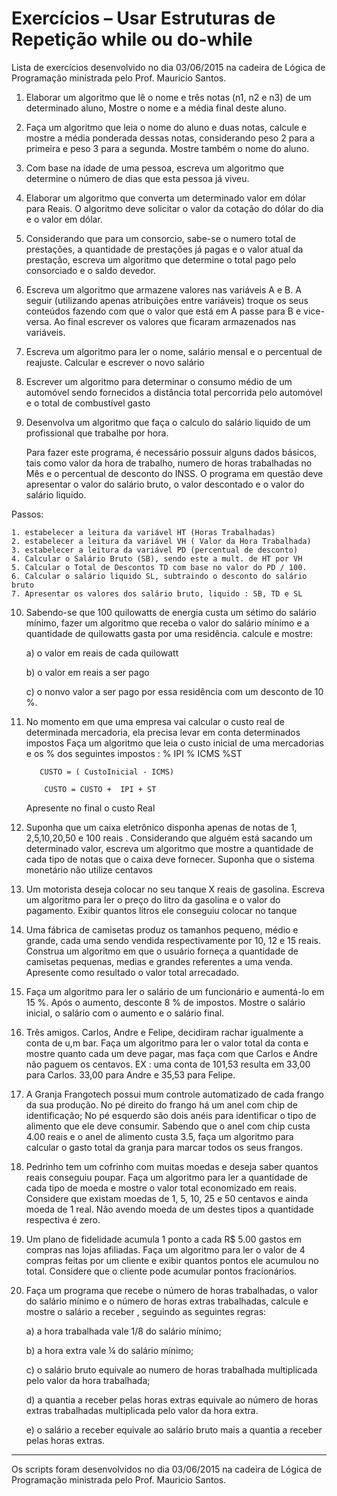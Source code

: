 # Exercícios – Usar Estruturas de Repetição while ou do-while

Lista de exercícios desenvolvido no dia 03/06/2015 na cadeira de Lógica de Programação ministrada pelo Prof. Mauricio
Santos.

1. Elaborar um algoritmo que lê o nome e três notas (n1, n2 e n3) de um determinado aluno, Mostre o nome e a média final
   deste aluno.

2. Faça um algoritmo que leia o nome do aluno e duas notas, calcule e mostre a média ponderada dessas notas,
   considerando peso 2 para a primeira e peso 3 para a segunda. Mostre também o nome do aluno.

3. Com base na idade de uma pessoa, escreva um algoritmo que determine o número de dias que esta pessoa já viveu.

4. Elaborar um algoritmo que converta um determinado valor em dólar para Reais. O algoritmo deve solicitar o valor da
   cotação do dólar do dia e o valor em dólar.

5. Considerando que para um consorcio, sabe-se o numero total de prestações, a quantidade de prestações já pagas e o
   valor atual da prestação, escreva um algoritmo que determine o total pago pelo consorciado e o saldo devedor.

6. Escreva um algoritmo que armazene valores nas variáveis A e B. A seguir (utilizando apenas atribuições entre
   variáveis) troque os seus conteúdos fazendo com que o valor que está em A passe para B e vice-versa. Ao final
   escrever os valores que ficaram armazenados nas variáveis.

7. Escreva um algoritmo para ler o nome, salário mensal e o percentual de reajuste. Calcular e escrever o novo salário

8. Escrever um algoritmo para determinar o consumo médio de um automóvel sendo fornecidos a distância total percorrida
   pelo automóvel e o total de combustível gasto

9. Desenvolva um algoritmo que faça o calculo do salário liquido de um profissional que trabalhe por hora.

   Para fazer este programa, é necessário possuir alguns dados básicos, tais como valor da hora de trabalho, numero de
   horas trabalhadas no Mês e o percentual de desconto do INSS.
   O programa em questão deve apresentar o valor do salário bruto, o valor descontado e o valor do salário liquido.

Passos:

    1. estabelecer a leitura da variável HT (Horas Trabalhadas)
    2. estabelecer a leitura da variável VH ( Valor da Hora Trabalhada)
    3. estabelecer a leitura da variável PD (percentual de desconto)
    4. Calcular o Salário Bruto (SB), sendo este a mult. de HT por VH
    5. Calcular o Total de Descontos TD com base no valor do PD / 100.
    6. Calcular o salário liquido SL, subtraindo o desconto do salário bruto
    7. Apresentar os valores dos salário bruto, liquido : SB, TD e SL

10. Sabendo-se que 100 quilowatts de energia custa um sétimo do salário mínimo, fazer um algoritmo que receba o valor do
    salário mínimo e a quantidade de quilowatts gasta por uma residência. calcule e mostre:

    a) o valor em reais de cada quilowatt

    b) o valor em reais a ser pago

    c) o nonvo valor a ser pago por essa residência com um desconto de 10 %.

11. No momento em que uma empresa vai calcular o custo real de determinada mercadoria, ela precisa levar em conta
    determinados impostos
    Faça um algoritmo que leia o custo inicial de uma mercadorias e os % dos seguintes impostos : % IPI % ICMS %ST

           CUSTO = ( CustoInicial - ICMS)
            
            CUSTO = CUSTO +  IPI + ST

    Apresente no final o custo Real

13. Suponha que um caixa eletrônico disponha apenas de notas de 1, 2,5,10,20,50 e 100 reais . Considerando que alguém
    está sacando um determinado valor, escreva um algoritmo que mostre a quantidade de cada tipo de notas que o caixa
    deve fornecer. Suponha que o sistema monetário não utilize centavos

13. Um motorista deseja colocar no seu tanque X reais de gasolina.
    Escreva um algoritmo para ler o preço do litro da gasolina e o valor do pagamento.
    Exibir quantos litros ele conseguiu colocar no tanque

14. Uma fábrica de camisetas produz os tamanhos pequeno, médio e grande, cada uma sendo vendida respectivamente por 10,
    12 e 15 reais.
    Construa um algoritmo em que o usuário forneça a quantidade de camisetas pequenas, medias e grandes referentes a uma
    venda.
    Apresente como resultado o valor total arrecadado.

15. Faça um algoritmo para ler o salário de um funcionário e aumentá-lo em 15 %. Após o aumento, desconte 8 % de
    impostos.
    Mostre o salário inicial, o salário com o aumento e o salário final.

16. Três amigos. Carlos, Andre e Felipe, decidiram rachar igualmente a conta de u,m bar.
    Faça um algoritmo para ler o valor total da conta e mostre quanto cada um deve pagar, mas faça com que Carlos e
    Andre não paguem os centavos.
    EX : uma conta de 101,53 resulta em 33,00 para Carlos. 33,00 para Andre e 35,53 para Felipe.

17. A Granja Frangotech possui mum controle automatizado de cada frango da sua produção.
    No pé direito do frango há um anel com chip de identificação;
    No pé esquerdo são dois anéis para identificar o tipo de alimento que ele deve consumir.
    Sabendo que o anel com chip custa 4.00 reais e o anel de alimento custa 3.5, faça um algoritmo para calcular o gasto
    total da granja para marcar todos os seus frangos.

18. Pedrinho tem um cofrinho com muitas moedas e deseja saber quantos reais conseguiu poupar.
    Faça um algoritmo para ler a quantidade de cada tipo de moeda e mostre o valor total economizado em reais.
    Considere que existam moedas de 1, 5, 10, 25 e 50 centavos e ainda moeda de 1 real. Não avendo moeda de um destes
    tipos a quantidade respectiva é zero.

19. Um plano de fidelidade acumula 1 ponto a cada R$ 5.00 gastos em compras nas lojas afiliadas. Faça um algoritmo para
    ler o valor de 4 compras feitas por um cliente e exibir quantos pontos ele acumulou no total.
    Considere que o cliente pode acumular pontos fracionários.

20. Faça um programa que recebe o número de horas trabalhadas, o valor do salário mínimo e o número de horas extras
    trabalhadas, calcule e mostre o salário a receber , seguindo as seguintes regras:

    a) a hora trabalhada vale 1/8 do salário mínimo;

    b) a hora extra vale ¼ do salário mínimo;

    c) o salário bruto equivale ao numero de horas trabalhada multiplicada pelo valor da hora trabalhada;

    d) a quantia a receber pelas horas extras equivale ao número de horas extras trabalhadas multiplicada pelo valor da
    hora extra.

    e) o salário a receber equivale ao salário bruto mais a quantia a receber pelas horas extras.



---
Os scripts foram desenvolvidos no dia 03/06/2015 na cadeira de Lógica de Programação ministrada pelo Prof. Mauricio Santos.
